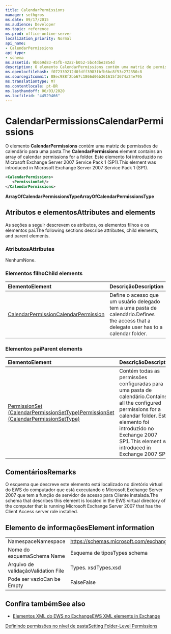 ```yaml
---
title: CalendarPermissions
manager: sethgros
ms.date: 09/17/2015
ms.audience: Developer
ms.topic: reference
ms.prod: office-online-server
localization_priority: Normal
api_name:
- CalendarPermissions
api_type:
- schema
ms.assetid: 9b659d83-45fb-42a2-b052-5bc4dbe3854d
description: O elemento CalendarPermissions contém uma matriz de permissões de calendário para uma pasta. Este elemento foi introduzido no Microsoft Exchange Server 2007 Service Pack 1 (SP1).
ms.openlocfilehash: f072339212d0fdff3983fbfb6bc8f53c272350c8
ms.sourcegitcommit: 88ec988f2bb67c1866d06b361615f3674a24e795
ms.translationtype: MT
ms.contentlocale: pt-BR
ms.lasthandoff: 06/03/2020
ms.locfileid: "44529466"
---
```

# <a name="calendarpermissions"></a><span data-ttu-id="ca939-104">CalendarPermissions</span><span class="sxs-lookup"><span data-stu-id="ca939-104">CalendarPermissions</span></span>

<span data-ttu-id="ca939-105">O elemento **CalendarPermissions** contém uma matriz de permissões de calendário para uma pasta.</span><span class="sxs-lookup"><span data-stu-id="ca939-105">The **CalendarPermissions** element contains an array of calendar permissions for a folder.</span></span> <span data-ttu-id="ca939-106">Este elemento foi introduzido no Microsoft Exchange Server 2007 Service Pack 1 (SP1).</span><span class="sxs-lookup"><span data-stu-id="ca939-106">This element was introduced in Microsoft Exchange Server 2007 Service Pack 1 (SP1).</span></span> 
  
```xml
<CalendarPermissions>
   <PermissionSet/>
</CalendarPermissions>
```

 <span data-ttu-id="ca939-107">**ArrayOfCalendarPermissionsType**</span><span class="sxs-lookup"><span data-stu-id="ca939-107">**ArrayOfCalendarPermissionsType**</span></span>
## <a name="attributes-and-elements"></a><span data-ttu-id="ca939-108">Atributos e elementos</span><span class="sxs-lookup"><span data-stu-id="ca939-108">Attributes and elements</span></span>

<span data-ttu-id="ca939-109">As seções a seguir descrevem os atributos, os elementos filhos e os elementos pai.</span><span class="sxs-lookup"><span data-stu-id="ca939-109">The following sections describe attributes, child elements, and parent elements.</span></span>
  
### <a name="attributes"></a><span data-ttu-id="ca939-110">Atributos</span><span class="sxs-lookup"><span data-stu-id="ca939-110">Attributes</span></span>

<span data-ttu-id="ca939-111">Nenhum</span><span class="sxs-lookup"><span data-stu-id="ca939-111">None.</span></span>
  
### <a name="child-elements"></a><span data-ttu-id="ca939-112">Elementos filho</span><span class="sxs-lookup"><span data-stu-id="ca939-112">Child elements</span></span>

|<span data-ttu-id="ca939-113">**Elemento**</span><span class="sxs-lookup"><span data-stu-id="ca939-113">**Element**</span></span>|<span data-ttu-id="ca939-114">**Descrição**</span><span class="sxs-lookup"><span data-stu-id="ca939-114">**Description**</span></span>|
|:-----|:-----|
|[<span data-ttu-id="ca939-115">CalendarPermission</span><span class="sxs-lookup"><span data-stu-id="ca939-115">CalendarPermission</span></span>](calendarpermission.md) <br/> |<span data-ttu-id="ca939-116">Define o acesso que um usuário delegado tem a uma pasta de calendário.</span><span class="sxs-lookup"><span data-stu-id="ca939-116">Defines the access that a delegate user has to a calendar folder.</span></span>  <br/> |
   
### <a name="parent-elements"></a><span data-ttu-id="ca939-117">Elementos pai</span><span class="sxs-lookup"><span data-stu-id="ca939-117">Parent elements</span></span>

|<span data-ttu-id="ca939-118">**Elemento**</span><span class="sxs-lookup"><span data-stu-id="ca939-118">**Element**</span></span>|<span data-ttu-id="ca939-119">**Descrição**</span><span class="sxs-lookup"><span data-stu-id="ca939-119">**Description**</span></span>|
|:-----|:-----|
|[<span data-ttu-id="ca939-120">PermissionSet (CalendarPermissionSetType)</span><span class="sxs-lookup"><span data-stu-id="ca939-120">PermissionSet (CalendarPermissionSetType)</span></span>](permissionset-calendarpermissionsettype.md) <br/> |<span data-ttu-id="ca939-121">Contém todas as permissões configuradas para uma pasta de calendário.</span><span class="sxs-lookup"><span data-stu-id="ca939-121">Contains all the configured permissions for a calendar folder.</span></span> <span data-ttu-id="ca939-122">Este elemento foi introduzido no Exchange 2007 SP1.</span><span class="sxs-lookup"><span data-stu-id="ca939-122">This element was introduced in Exchange 2007 SP1.</span></span>  <br/> |
   
## <a name="remarks"></a><span data-ttu-id="ca939-123">Comentários</span><span class="sxs-lookup"><span data-stu-id="ca939-123">Remarks</span></span>

<span data-ttu-id="ca939-124">O esquema que descreve este elemento está localizado no diretório virtual do EWS do computador que está executando o Microsoft Exchange Server 2007 que tem a função de servidor de acesso para Cliente instalada.</span><span class="sxs-lookup"><span data-stu-id="ca939-124">The schema that describes this element is located in the EWS virtual directory of the computer that is running Microsoft Exchange Server 2007 that has the Client Access server role installed.</span></span>
  
## <a name="element-information"></a><span data-ttu-id="ca939-125">Elemento de informações</span><span class="sxs-lookup"><span data-stu-id="ca939-125">Element information</span></span>

|||
|:-----|:-----|
|<span data-ttu-id="ca939-126">Namespace</span><span class="sxs-lookup"><span data-stu-id="ca939-126">Namespace</span></span>  <br/> |https://schemas.microsoft.com/exchange/services/2006/types  <br/> |
|<span data-ttu-id="ca939-127">Nome do esquema</span><span class="sxs-lookup"><span data-stu-id="ca939-127">Schema Name</span></span>  <br/> |<span data-ttu-id="ca939-128">Esquema de tipos</span><span class="sxs-lookup"><span data-stu-id="ca939-128">Types schema</span></span>  <br/> |
|<span data-ttu-id="ca939-129">Arquivo de validação</span><span class="sxs-lookup"><span data-stu-id="ca939-129">Validation File</span></span>  <br/> |<span data-ttu-id="ca939-130">Types. xsd</span><span class="sxs-lookup"><span data-stu-id="ca939-130">Types.xsd</span></span>  <br/> |
|<span data-ttu-id="ca939-131">Pode ser vazio</span><span class="sxs-lookup"><span data-stu-id="ca939-131">Can be Empty</span></span>  <br/> |<span data-ttu-id="ca939-132">False</span><span class="sxs-lookup"><span data-stu-id="ca939-132">False</span></span>  <br/> |
   
## <a name="see-also"></a><span data-ttu-id="ca939-133">Confira também</span><span class="sxs-lookup"><span data-stu-id="ca939-133">See also</span></span>



- [<span data-ttu-id="ca939-134">Elementos XML do EWS no Exchange</span><span class="sxs-lookup"><span data-stu-id="ca939-134">EWS XML elements in Exchange</span></span>](ews-xml-elements-in-exchange.md)


[<span data-ttu-id="ca939-135">Definindo permissões no nível de pasta</span><span class="sxs-lookup"><span data-stu-id="ca939-135">Setting Folder-Level Permissions</span></span>](https://msdn.microsoft.com/library/c7530e86-5112-401c-b10a-9c054ae59f07%28Office.15%29.aspx)

